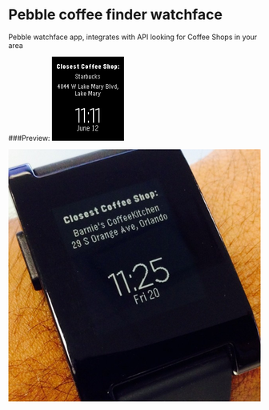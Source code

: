 Pebble coffee finder watchface
====================

Pebble watchface app, integrates with API looking for Coffee Shops in your area


###Preview:
![App screenshot](https://raw.githubusercontent.com/sergiocruz/pebble-coffee-finder/master/pics/pebble-screenshot_2014-06-12_23-11-26.png)

![App screenshot](https://raw.githubusercontent.com/sergiocruz/pebble-coffee-finder/master/pics/wrist.jpg)
